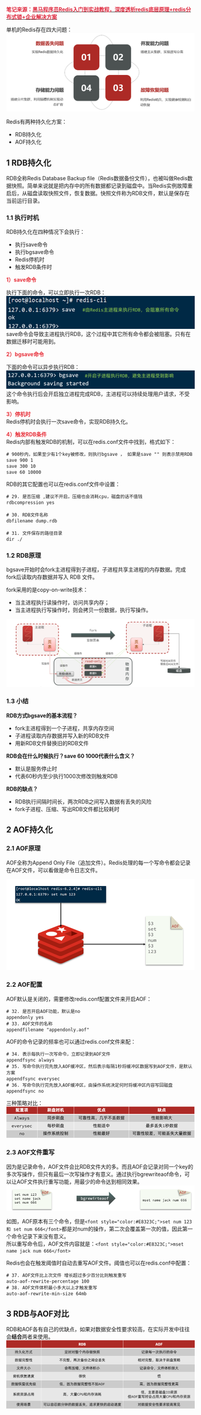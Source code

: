 **<font style="color:#DF2A3F;">笔记来源：</font>**[**<font style="color:#DF2A3F;">黑马程序员Redis入门到实战教程，深度透析redis底层原理+redis分布式锁+企业解决方案</font>**](https://www.bilibili.com/video/BV1cr4y1671t/?spm_id_from=333.337.search-card.all.click&vd_source=e8046ccbdc793e09a75eb61fe8e84a30)

单机的Redis存在四大问题：  
![](images/97.png)

Redis有两种持久化方案：

+ RDB持久化
+ AOF持久化

## 1 RDB持久化
RDB全称Redis Database Backup file（Redis数据备份文件），也被叫做Redis数据快照。简单来说就是把内存中的所有数据都记录到磁盘中。当Redis实例故障重启后，从磁盘读取快照文件，恢复数据。快照文件称为RDB文件，默认是保存在当前运行目录。

### 1.1 执行时机
RDB持久化在四种情况下会执行：

+ 执行save命令
+ 执行bgsave命令
+ Redis停机时
+ 触发RDB条件时

**<font style="color:#E8323C;">1）save命令</font>**

执行下面的命令，可以立即执行一次RDB：  
![](images/98.png)  
save命令会导致主进程执行RDB，这个过程中其它所有命令都会被阻塞。只有在数据迁移时可能用到。



**<font style="color:#E8323C;">2）bgsave命令</font>**

下面的命令可以异步执行RDB：  
![](images/99.png)  
这个命令执行后会开启独立进程完成RDB，主进程可以持续处理用户请求，不受影响。



**<font style="color:#E8323C;">3）停机时</font>**  
Redis停机时会执行一次save命令，实现RDB持久化。



**<font style="color:#E8323C;">4）触发RDB条件</font>**  
Redis内部有触发RDB的机制，可以在redis.conf文件中找到，格式如下：

```properties
# 900秒内，如果至少有1个key被修改，则执行bgsave ， 如果是save "" 则表示禁用RDB
save 900 1  
save 300 10  
save 60 10000
```



RDB的其它配置也可以在redis.conf文件中设置：

```properties
# 29. 是否压缩 ,建议不开启，压缩也会消耗cpu，磁盘的话不值钱
rdbcompression yes

# 30. RDB文件名称
dbfilename dump.rdb  

# 31. 文件保存的路径目录
dir ./
```

### 1.2 RDB原理
bgsave开始时会fork主进程得到子进程，子进程共享主进程的内存数据。完成fork后读取内存数据并写入 RDB 文件。

fork采用的是copy-on-write技术：

+ 当主进程执行读操作时，访问共享内存；
+ 当主进程执行写操作时，则会拷贝一份数据，执行写操作。

![](images/100.png)

### 1.3 小结
**RDB方式bgsave的基本流程？**

+ fork主进程得到一个子进程，共享内存空间
+ 子进程读取内存数据并写入新的RDB文件
+ 用新RDB文件替换旧的RDB文件



**RDB会在什么时候执行？save 60 1000代表什么含义？**

+ 默认是服务停止时
+ 代表60秒内至少执行1000次修改则触发RDB



**RDB的缺点？**

+ RDB执行间隔时间长，两次RDB之间写入数据有丢失的风险
+ fork子进程、压缩、写出RDB文件都比较耗时



## 2 AOF持久化
### 2.1 AOF原理
AOF全称为Append Only File（追加文件）。Redis处理的每一个写命令都会记录在AOF文件，可以看做是命令日志文件。

![](images/101.png)

### 2.2 AOF配置
AOF默认是关闭的，需要修改redis.conf配置文件来开启AOF：

```properties
# 32. 是否开启AOF功能，默认是no
appendonly yes
# 33. AOF文件的名称
appendfilename "appendonly.aof"
```



AOF的命令记录的频率也可以通过redis.conf文件来配：

```properties
# 34. 表示每执行一次写命令，立即记录到AOF文件
appendfsync always 
# 35. 写命令执行完先放入AOF缓冲区，然后表示每隔1秒将缓冲区数据写到AOF文件，是默认方案
appendfsync everysec 
# 36. 写命令执行完先放入AOF缓冲区，由操作系统决定何时将缓冲区内容写回磁盘
appendfsync no
```



三种策略对比：  
![](images/102.png)



### 2.3 AOF文件重写
因为是记录命令，AOF文件会比RDB文件大的多。而且AOF会记录对同一个key的多次写操作，但只有最后一次写操作才有意义。通过执行bgrewriteaof命令，可以让AOF文件执行重写功能，用最少的命令达到相同效果。  
![](images/103.png)



如图，AOF原本有三个命令，但是`<font style="color:#E8323C;">set num 123 和 set num 666</font>`都是对num的操作，第二次会覆盖第一次的值，因此第一个命令记录下来没有意义。  
所以重写命令后，AOF文件内容就是：`<font style="color:#E8323C;">mset name jack num 666</font>`

<font style="color:#E8323C;"></font>

Redis也会在触发阈值时自动去重写AOF文件。阈值也可以在redis.conf中配置：

```properties
# 37. AOF文件比上次文件 增长超过多少百分比则触发重写
auto-aof-rewrite-percentage 100
# 38. AOF文件体积最小多大以上才触发重写 
auto-aof-rewrite-min-size 64mb
```



## 3 RDB与AOF对比
RDB和AOF各有自己的优缺点，如果对数据安全性要求较高，在实际开发中往往会**结合**两者来使用。  
![](images/104.png)


